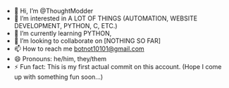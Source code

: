 - 👋 Hi, I’m @ThoughtModder
- 👀 I’m interested in A LOT OF THINGS (AUTOMATION, WEBSITE DEVELOPMENT, PYTHON, C,   ETC.)
- 🌱 I’m currently learning PYTHON, 
- 💞️ I’m looking to collaborate on [NOTHING SO FAR]
- 📫 How to reach me botnot10101@gmail.com
- 😄 Pronouns: he/him, they/them
- ⚡ Fun fact: This is my first actual commit on this account. (Hope I come up with something fun soon...)

<!---.
ThoughtModder/ThoughtModder is a ✨ special ✨ repository because its `README.md` (this file) appears on your GitHub profile.
You can click the Preview link to take a look at your changes.
--->
